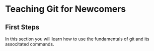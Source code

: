 # Teaching Git for Newcomers

## First Steps

In this section you will learn how to use the fundamentals of git and its associtated commands.
